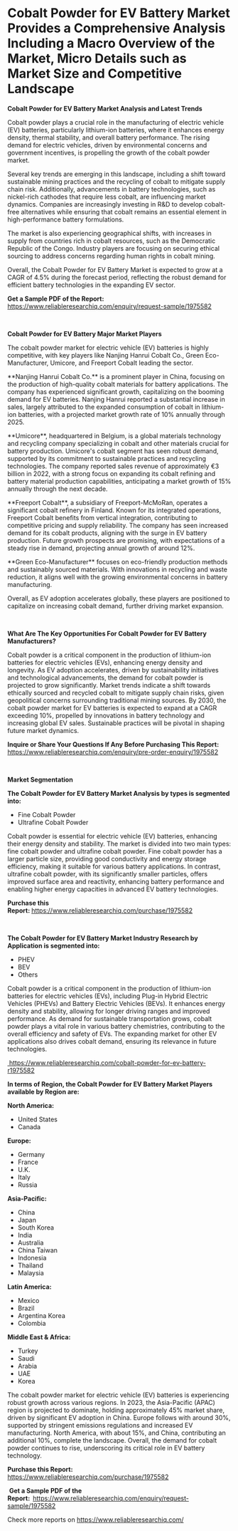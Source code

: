 <p><h1>Cobalt Powder for EV Battery Market Provides a Comprehensive Analysis Including a Macro Overview of the Market, Micro Details such as Market Size and Competitive Landscape</h1></p><p><strong>Cobalt Powder for EV Battery Market Analysis and Latest Trends</strong></p>
<p><p>Cobalt powder plays a crucial role in the manufacturing of electric vehicle (EV) batteries, particularly lithium-ion batteries, where it enhances energy density, thermal stability, and overall battery performance. The rising demand for electric vehicles, driven by environmental concerns and government incentives, is propelling the growth of the cobalt powder market. </p><p>Several key trends are emerging in this landscape, including a shift toward sustainable mining practices and the recycling of cobalt to mitigate supply chain risk. Additionally, advancements in battery technologies, such as nickel-rich cathodes that require less cobalt, are influencing market dynamics. Companies are increasingly investing in R&D to develop cobalt-free alternatives while ensuring that cobalt remains an essential element in high-performance battery formulations.</p><p>The market is also experiencing geographical shifts, with increases in supply from countries rich in cobalt resources, such as the Democratic Republic of the Congo. Industry players are focusing on securing ethical sourcing to address concerns regarding human rights in cobalt mining.</p><p>Overall, the Cobalt Powder for EV Battery Market is expected to grow at a CAGR of 4.5% during the forecast period, reflecting the robust demand for efficient battery technologies in the expanding EV sector.</p></p>
<p><strong>Get a Sample PDF of the Report:&nbsp;</strong> <a href="https://www.reliableresearchiq.com/enquiry/request-sample/1975582?utm_campaign=3103&utm_medium=2&utm_source=Github&utm_content=ia&utm_term=03042025&utm_id=cobalt-powder-for-ev-battery">https://www.reliableresearchiq.com/enquiry/request-sample/1975582</a></p>
<p>&nbsp;</p>
<p><strong>Cobalt Powder for EV Battery Major Market Players</strong></p>
<p><p>The cobalt powder market for electric vehicle (EV) batteries is highly competitive, with key players like Nanjing Hanrui Cobalt Co., Green Eco-Manufacturer, Umicore, and Freeport Cobalt leading the sector.</p><p>**Nanjing Hanrui Cobalt Co.** is a prominent player in China, focusing on the production of high-quality cobalt materials for battery applications. The company has experienced significant growth, capitalizing on the booming demand for EV batteries. Nanjing Hanrui reported a substantial increase in sales, largely attributed to the expanded consumption of cobalt in lithium-ion batteries, with a projected market growth rate of 10% annually through 2025.</p><p>**Umicore**, headquartered in Belgium, is a global materials technology and recycling company specializing in cobalt and other materials crucial for battery production. Umicore's cobalt segment has seen robust demand, supported by its commitment to sustainable practices and recycling technologies. The company reported sales revenue of approximately €3 billion in 2022, with a strong focus on expanding its cobalt refining and battery material production capabilities, anticipating a market growth of 15% annually through the next decade.</p><p>**Freeport Cobalt**, a subsidiary of Freeport-McMoRan, operates a significant cobalt refinery in Finland. Known for its integrated operations, Freeport Cobalt benefits from vertical integration, contributing to competitive pricing and supply reliability. The company has seen increased demand for its cobalt products, aligning with the surge in EV battery production. Future growth prospects are promising, with expectations of a steady rise in demand, projecting annual growth of around 12%.</p><p>**Green Eco-Manufacturer** focuses on eco-friendly production methods and sustainably sourced materials. With innovations in recycling and waste reduction, it aligns well with the growing environmental concerns in battery manufacturing.</p><p>Overall, as EV adoption accelerates globally, these players are positioned to capitalize on increasing cobalt demand, further driving market expansion.</p></p>
<p>&nbsp;</p>
<p><strong>What Are The Key Opportunities For Cobalt Powder for EV Battery Manufacturers?</strong></p>
<p><p>Cobalt powder is a critical component in the production of lithium-ion batteries for electric vehicles (EVs), enhancing energy density and longevity. As EV adoption accelerates, driven by sustainability initiatives and technological advancements, the demand for cobalt powder is projected to grow significantly. Market trends indicate a shift towards ethically sourced and recycled cobalt to mitigate supply chain risks, given geopolitical concerns surrounding traditional mining sources. By 2030, the cobalt powder market for EV batteries is expected to expand at a CAGR exceeding 10%, propelled by innovations in battery technology and increasing global EV sales. Sustainable practices will be pivotal in shaping future market dynamics.</p></p>
<p><strong>Inquire or Share Your Questions If Any Before Purchasing This Report:</strong> <a href="https://www.reliableresearchiq.com/enquiry/pre-order-enquiry/1975582?utm_campaign=3103&utm_medium=2&utm_source=Github&utm_content=ia&utm_term=03042025&utm_id=cobalt-powder-for-ev-battery">https://www.reliableresearchiq.com/enquiry/pre-order-enquiry/1975582</a></p>
<p>&nbsp;</p>
<p><strong>Market Segmentation</strong></p>
<p><strong>The Cobalt Powder for EV Battery Market Analysis by types is segmented into:</strong></p>
<p><ul><li>Fine Cobalt Powder</li><li>Ultrafine Cobalt Powder</li></ul></p>
<p><p>Cobalt powder is essential for electric vehicle (EV) batteries, enhancing their energy density and stability. The market is divided into two main types: fine cobalt powder and ultrafine cobalt powder. Fine cobalt powder has a larger particle size, providing good conductivity and energy storage efficiency, making it suitable for various battery applications. In contrast, ultrafine cobalt powder, with its significantly smaller particles, offers improved surface area and reactivity, enhancing battery performance and enabling higher energy capacities in advanced EV battery technologies.</p></p>
<p><strong>Purchase this Report:&nbsp;</strong><a href="https://www.reliableresearchiq.com/purchase/1975582?utm_campaign=3103&utm_medium=2&utm_source=Github&utm_content=ia&utm_term=03042025&utm_id=cobalt-powder-for-ev-battery">https://www.reliableresearchiq.com/purchase/1975582</a></p>
<p>&nbsp;</p>
<p><strong>The Cobalt Powder for EV Battery Market Industry Research by Application is segmented into:</strong></p>
<p><ul><li>PHEV</li><li>BEV</li><li>Others</li></ul></p>
<p><p>Cobalt powder is a critical component in the production of lithium-ion batteries for electric vehicles (EVs), including Plug-in Hybrid Electric Vehicles (PHEVs) and Battery Electric Vehicles (BEVs). It enhances energy density and stability, allowing for longer driving ranges and improved performance. As demand for sustainable transportation grows, cobalt powder plays a vital role in various battery chemistries, contributing to the overall efficiency and safety of EVs. The expanding market for other EV applications also drives cobalt demand, ensuring its relevance in future technologies.</p></p>
<p><a href="https://www.reliableresearchiq.com/cobalt-powder-for-ev-battery-r1975582?utm_campaign=3103&utm_medium=2&utm_source=Github&utm_content=ia&utm_term=03042025&utm_id=cobalt-powder-for-ev-battery">&nbsp;https://www.reliableresearchiq.com/cobalt-powder-for-ev-battery-r1975582</a></p>
<p><strong>In terms of Region, the Cobalt Powder for EV Battery Market Players available by Region are:</strong></p>
<p>
    <p> <strong> North America: </strong>
        <ul>
            <li>United States</li>
            <li>Canada</li>
        </ul>
        </p> 
    <p> <strong> Europe: </strong>
        <ul>
            <li>Germany</li>
            <li>France</li>
            <li>U.K.</li>
            <li>Italy</li>
            <li>Russia</li>
        </ul>
        </p> 
    <p> <strong> Asia-Pacific: </strong>
        <ul>
            <li>China</li>
            <li>Japan</li>
            <li>South Korea</li>
            <li>India</li>
            <li>Australia</li>
            <li>China Taiwan</li>
            <li>Indonesia</li>
            <li>Thailand</li>
            <li>Malaysia</li>
        </ul>
        </p> 
    <p> <strong> Latin America: </strong>
        <ul>
            <li>Mexico</li>
            <li>Brazil</li>
            <li>Argentina Korea</li>
            <li>Colombia</li>
        </ul>
        </p> 
    <p> <strong> Middle East & Africa: </strong>
        <ul>
            <li>Turkey</li>
            <li>Saudi</li>
            <li>Arabia</li>
            <li>UAE</li>
            <li>Korea</li>
        </ul>
    </p>
    </p>
<p><p>The cobalt powder market for electric vehicle (EV) batteries is experiencing robust growth across various regions. In 2023, the Asia-Pacific (APAC) region is projected to dominate, holding approximately 45% market share, driven by significant EV adoption in China. Europe follows with around 30%, supported by stringent emissions regulations and increased EV manufacturing. North America, with about 15%, and China, contributing an additional 10%, complete the landscape. Overall, the demand for cobalt powder continues to rise, underscoring its critical role in EV battery technology.</p></p>
<p><strong>Purchase this Report: </strong><a href="https://www.reliableresearchiq.com/purchase/1975582?utm_campaign=3103&utm_medium=2&utm_source=Github&utm_content=ia&utm_term=03042025&utm_id=cobalt-powder-for-ev-battery">https://www.reliableresearchiq.com/purchase/1975582</a></p>
<p>&nbsp;<strong>Get a Sample PDF of the Report:&nbsp;&nbsp;</strong><a href="https://www.reliableresearchiq.com/enquiry/request-sample/1975582?utm_campaign=3103&utm_medium=2&utm_source=Github&utm_content=ia&utm_term=03042025&utm_id=cobalt-powder-for-ev-battery">https://www.reliableresearchiq.com/enquiry/request-sample/1975582</a></p>
<p><strong></strong></p>
<p>Check more reports on <a href="https://www.reliableresearchiq.com/?utm_campaign=3103&utm_medium=2&utm_source=Github&utm_content=ia&utm_term=03042025&utm_id=cobalt-powder-for-ev-battery">https://www.reliableresearchiq.com/</a></p>